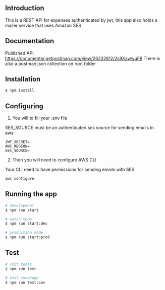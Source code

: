 ## Introduction
This is a REST API for expenses authenticated by jwt, this app also holds a mailer service that uses Amazon SES

## Documentation

Published API: https://documenter.getpostman.com/view/26232812/2s9XxwwuF8
There is also a postman json collection on root folder

## Installation

```bash
$ npm install
```

## Configuring

1. You will to fill your .env file

SES_SOURCE must be an authenticated ses source for sending emails in aws

```
JWT_SECRET=
AWS_REGION=
SES_SOURCE=
```
2. Then you will need to configure AWS CLI

Your CLI need to have permissions for sending emails with SES


```bash
aws configure
```

## Running the app

```bash
# development
$ npm run start

# watch mode
$ npm run start:dev

# production mode
$ npm run start:prod
```

## Test

```bash
# unit tests
$ npm run test

# test coverage
$ npm run test:cov
```

